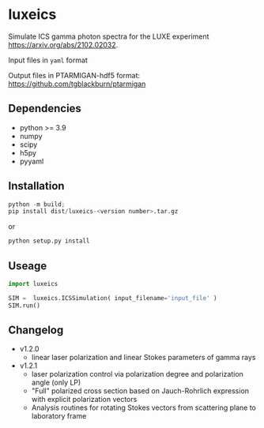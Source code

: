 # luxeics


Simulate ICS gamma photon spectra for the LUXE experiment https://arxiv.org/abs/2102.02032.

Input files in ```yaml``` format

Output files in PTARMIGAN-hdf5 format: https://github.com/tgblackburn/ptarmigan

## Dependencies

* python >= 3.9
* numpy
* scipy
* h5py
* pyyaml

## Installation

```python
python -m build;
pip install dist/luxeics-<version number>.tar.gz 
```

or

```python
python setup.py install
```


## Useage

```python
import luxeics

SIM =  luxeics.ICSSimulation( input_filename='input_file' )
SIM.run()
```


## Changelog

* v1.2.0 
	* linear laser polarization and linear Stokes parameters of gamma rays
* v1.2.1
	* laser polarization control via polarization degree and polarization angle (only LP)
	* "Full" polarized cross section based on Jauch-Rohrlich expression with explicit polarization vectors
	* Analysis routines for rotating Stokes vectors from scattering plane to laboratory frame	
	

